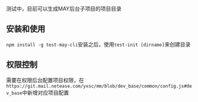 测试中，目前可以生成MAY后台子项目的项目目录

## 安装和使用

`npm install -g test-may-cli`安装之后，使用`test-init [dirname]`来创建目录

## 权限控制

需要在权限后台配置项目权限，在`https://git.mail.netease.com/yxsc/mm/blob/dev_base/common/config.js#dev_base`中新增对应项目配置